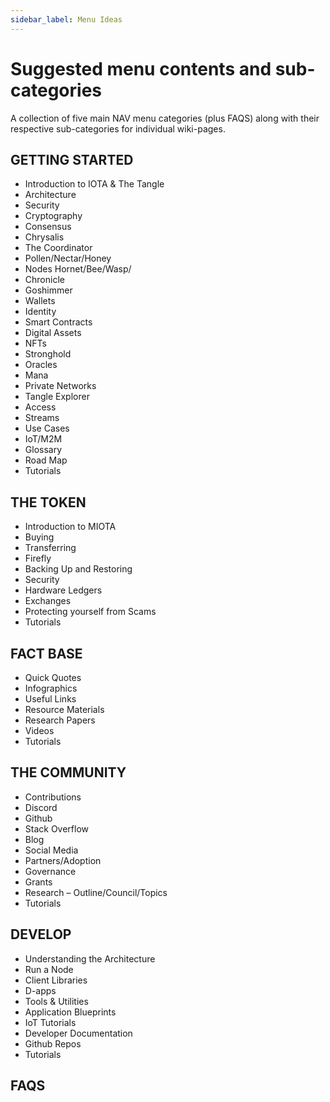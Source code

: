 ```yaml
---
sidebar_label: Menu Ideas
---
```



# Suggested menu contents and sub-categories

A collection of five main NAV menu categories (plus FAQS) along with their respective sub-categories for individual wiki-pages.

## GETTING STARTED
- Introduction to IOTA & The Tangle
- Architecture
- Security
- Cryptography
- Consensus
- Chrysalis
- The Coordinator
- Pollen/Nectar/Honey
- Nodes Hornet/Bee/Wasp/
- Chronicle
- Goshimmer
- Wallets
- Identity
- Smart Contracts
- Digital Assets
- NFTs
- Stronghold
- Oracles
- Mana
- Private Networks
- Tangle Explorer
- Access
- Streams
- Use Cases
- IoT/M2M
- Glossary
- Road Map
- Tutorials

## THE TOKEN
- Introduction to MIOTA
- Buying
- Transferring
- Firefly
- Backing Up and Restoring
- Security
- Hardware Ledgers
- Exchanges
- Protecting yourself from Scams
- Tutorials

## FACT BASE
- Quick Quotes
- Infographics
- Useful Links
- Resource Materials
- Research Papers
- Videos
- Tutorials

## THE COMMUNITY
- Contributions
- Discord
- Github
- Stack Overflow
- Blog
- Social Media
- Partners/Adoption
- Governance
- Grants
- Research – Outline/Council/Topics
- Tutorials

## DEVELOP
- Understanding the Architecture
- Run a Node
- Client Libraries
- D-apps
- Tools & Utilities
- Application Blueprints
- IoT Tutorials
- Developer Documentation
- Github Repos
- Tutorials

## FAQS

